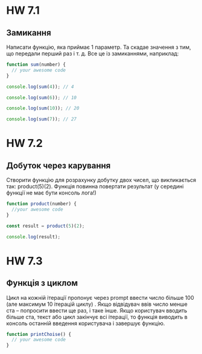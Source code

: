 # HW 7.1

## Замикання

Написати функцію, яка приймає 1 параметр. Та скадае значення з тим, що передали перший раз і т. д. Все це із замиканнями, наприклад:

```js
function sum(number) {
  // your awesome code
}

console.log(sum(4)); // 4

console.log(sum(6)); // 10

console.log(sum(10)); // 20

console.log(sum(7)); // 27
```

# HW 7.2

## Добуток через карування

Створити функцію для розрахунку добутку двох чисел, що викликається так: product(5)(2). Функція повинна повертати результат (у середині функції не має бути консоль лога!)

```js
function product(number) {
  //your awesome code
}

const result = product(5)(2);

console.log(result);
```

# HW 7.3

## Функція з циклом

Цикл на кожній ітерації пропонує через prompt ввести число більше 100 (але максимум 10 ітерацій циклу) . Якщо відвідувач ввів число менше ста – попросити ввести ще раз, і таке інше. Якщо користувач вводить більше ста, текст або цикл закінчує всі ітерації, то функція виводить в консоль останній введення користувача і завершує функцію.

```js
function printChoise() {
  // your awesome code
}
```
